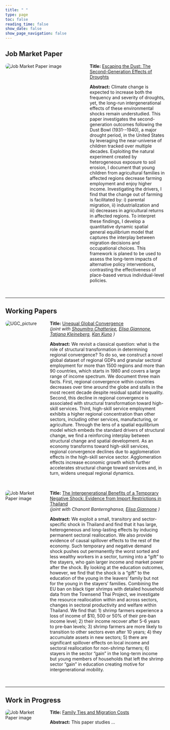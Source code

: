 ```yaml
---
title: " "
type: page
toc: false
reading_time: false
show_date: false
show_page_navigation: false
---
```


## Job Market Paper  

<div style="display: flex; align-items: flex-start; gap: 30px; margin: 0 auto 2rem auto; max-width: 1500px;">

  <div style="flex: 1;">
    <img src="/uploads/DB_picture.png" alt="Job Market Paper image" style="max-width:100%; border-radius: 8px;">
  </div>

  <div style="flex: 1;">
    <strong>Title:</strong> 
    <a href="/uploads/lucalooser_cv.pdf" target="_blank">
      Escaping the Dust: The Second-Generation Effects of Droughts
    </a>
    <p><strong>Abstract:</strong> Climate change is expected to increase both the frequency and severity of droughts, yet, the long-run intergenerational effects of these environmental shocks remain understudied. This paper investigates the second-generation outcomes following the Dust Bowl (1931--1940), a major drought period, in the United States by leveraging the near-universe of children tracked over multiple decades. Exploiting the natural experiment created by heterogeneous exposure to soil erosion, I document that young children from agricultural families in affected regions decrease farming employment and enjoy higher income. Investigating the drivers, I find that the change out of farming is facilitated by: i) parental migration, ii) industrialization and iii) decreases in agricultural returns in affected regions. To interpret these findings, I develop a quantitative dynamic spatial general equilibrium model that captures the interplay between migration decisions and occupational choices. This framework is planed to be used to assess the long-term impacts of alternative policy interventions, contrasting the effectiveness of place-based versus individual-level policies.</p>

  </div>

</div>




---

## Working Papers

<div style="display: flex; align-items: flex-start; gap: 20px; margin-bottom: 2rem;">

  <div style="flex: 1; max-width: 200px;">
    <img src="/uploads/UGC_picture.png" alt="UGC_picture" style="max-width:100%; border-radius: 8px;">
  </div>

  <div style="flex: 3;">
  <strong>Title:</strong> 
    <a href="/uploads/lucalooser_cv.pdf" target="_blank">
      Unequal Global Convergence
    </a>
    <br>
    <em>(joint with 
      <a href="https://pages.jh.edu/schatt20/" target="_blank">Shoumitro Chatterjee</a>, 
      <a href="https://sites.google.com/view/elisagiannone/" target="_blank">Elisa Giannone</a>, 
      <a href="https://sites.google.com/view/tkleineberg/home" target="_blank">Tatjana Kleineberg</a>, 
      <a href="https://kankuno.github.io/" target="_blank">Kan Kuno</a>
    )</em>
    <p><strong>Abstract:</strong> We revisit a classical question: what is the role of structural transformation in determining regional convergence? To do so, we construct a novel global dataset of regional GDPs and granular sectoral employment for more than 1500 regions and more than 90 countries, which starts in 1980 and covers a large range of income spectrum. We document three main facts. First, regional convergence within countries decreases over time around the globe and stalls in the most recent decade despite residual spatial inequality. Second, this decline in regional convergence is associated with structural transformation toward high-skill services. Third, high-skill service employment exhibits a higher regional concentration than other sectors, including other services, manufacturing, or agriculture. Through the lens of a spatial equilibrium model which embeds the standard drivers of structural change, we find a reinforcing interplay between structural change and spatial development. As an economy transforms toward high-skill services, regional convergence declines due to agglomeration effects in the high-skill service sector. Agglomeration effects increase economic growth which further accelerates structural change toward services and, in turn, widens unequal regional dynamics.</p>
  </div>

</div>

<div style="display: flex; align-items: flex-start; gap: 20px; margin-bottom: 2rem;">

  <div style="flex: 1; max-width: 200px;">
    <img src="/uploads/Shrimp_picture.png" alt="Job Market Paper image" style="max-width:100%; border-radius: 8px;">
  </div>

  <div style="flex: 3;">
    <strong>Title:</strong> 
    <a href="/uploads/lucalooser_cv.pdf" target="_blank">
      The Intergenerational Benefits of a Temporary Negative Shock: Evidence from Import Restrictions in Thailand
    </a>
    <br>
    <em>(joint with Chanont Banternghansa, 
      <a href="https://sites.google.com/view/tkleineberg/home" target="_blank">Elisa Giannone</a>
    )</em>
    <p><strong>Abstract:</strong> We exploit a small, transitory and sector-specific shock in Thailand and find that it has large, heterogeneous and long-lasting effects by inducing permanent sectoral reallocation. We also provide evidence of causal spillover effects to the rest of the economy. Such temporary and negative demand shock pushes out permanently the worst sorted and less wealthy workers in a sector, turning into a “gift” to the stayers, who gain larger income and market power after the shock. By looking at the education outcomes, however, we find that the shock is a “gift” to the education of the young in the leavers’ family but not for the young in the stayers’ families. Combining the EU ban on black tiger shrimps with detailed household data from the Townsend Thai Project, we investigate the resource reallocation within and across sectors, changes in sectoral productivity and welfare within Thailand. We find that: 1) shrimp farmers experience a loss of income of $10, 500 or 50% of their pre-ban income level; 2) their income recover after 5-6 years to pre-ban levels; 3) shrimp farmers are more likely to transition to other sectors even after 10 years; 4) they accumulate assets in new sectors; 5) there are significant spillover effects on local income and sectoral reallocation for non-shrimp farmers; 6) stayers in the sector “gain” in the long-term income but young members of households that left the shrimp sector “gain” in education creating motive for intergenerational mobility.</p>
  </div>

</div>



---

## Work in Progress

<div style="display: flex; align-items: flex-start; gap: 20px; margin-bottom: 2rem;">

  <div style="flex: 1; max-width: 200px;">
    <img src="/uploads/mignet_picture.png" alt="Job Market Paper image" style="max-width:100%; border-radius: 8px;">
  </div>

  <div style="flex: 3;">
      <strong>Title:</strong> 
    <a href="/uploads/lucalooser_cv.pdf" target="_blank">
      Family Ties and Migration Costs
    </a> 
    <p><strong>Abstract:</strong> This paper studies …</p>

  </div>

</div>



